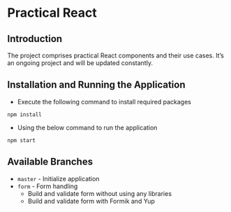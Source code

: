 # Practical React

## Introduction
The project comprises practical React components and their use cases. It’s an ongoing project and will be updated constantly.

## Installation and Running the Application
- Execute the following command to install required packages

```
npm install
```

- Using the below command to run the application

```
npm start
```

## Available Branches

- `master` - Initialize application
- `form` - Form handling
  - Build and validate form without using any libraries
  - Build and validate form with Formik and Yup
